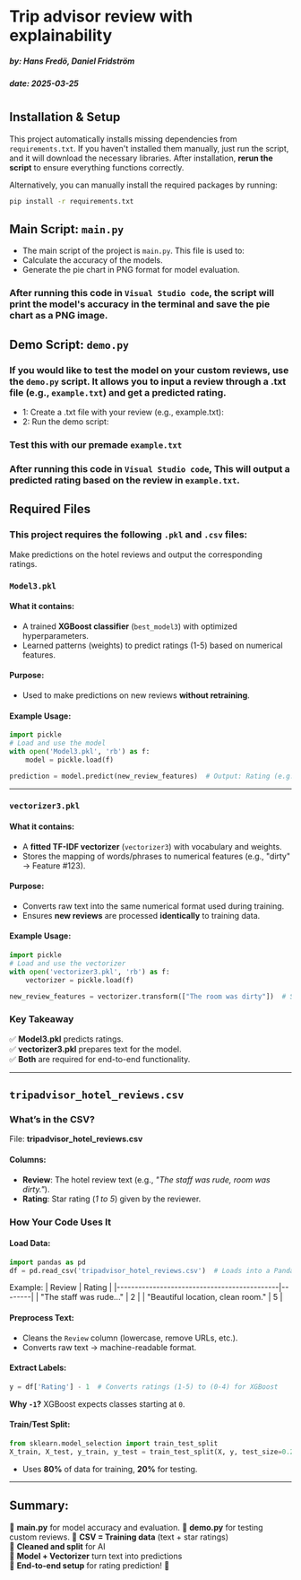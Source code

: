 
# Trip advisor review with explainability​
##### by: Hans Fredö, Daniel Fridström
##### date: 2025-03-25
#

## Installation & Setup

This project automatically installs missing dependencies from `requirements.txt`. If you haven't installed them manually, just run the script, and it will download the necessary libraries. After installation, **rerun the script** to ensure everything functions correctly.

Alternatively, you can manually install the required packages by running:

```sh
pip install -r requirements.txt
```

## Main Script: `main.py`
- The main script of the project is `main.py`. This file is used to:
- Calculate the accuracy of the models.
- Generate the pie chart in PNG format for model evaluation.
### After running this code in `Visual Studio code`, the script will print the model's accuracy in the terminal and save the pie chart as a PNG image.


## Demo Script: `demo.py`
### If you would like to test the model on your custom reviews, use the `demo.py` script. It allows you to input a review through a .txt file (e.g., `example.txt`) and get a predicted rating.
- 1: Create a .txt file with your review (e.g., example.txt):
- 2: Run the demo script:
### Test this with our premade `example.txt`
### After running this code in `Visual Studio code`, This will output a predicted rating based on the review in `example.txt`.
  
  
## Required Files
### This project requires the following `.pkl` and `.csv` files:

Make predictions on the hotel reviews and output the corresponding ratings.
### `Model3.pkl`
#### What it contains:
- A trained **XGBoost classifier** (`best_model3`) with optimized hyperparameters.
- Learned patterns (weights) to predict ratings (1-5) based on numerical features.

#### Purpose:
- Used to make predictions on new reviews **without retraining**.

#### Example Usage:
```python
import pickle
# Load and use the model
with open('Model3.pkl', 'rb') as f:
    model = pickle.load(f)

prediction = model.predict(new_review_features)  # Output: Rating (e.g., 2)
```

---
### `vectorizer3.pkl`
#### What it contains:
- A **fitted TF-IDF vectorizer** (`vectorizer3`) with vocabulary and weights.
- Stores the mapping of words/phrases to numerical features (e.g., "dirty" → Feature #123).

#### Purpose:
- Converts raw text into the same numerical format used during training.
- Ensures **new reviews** are processed **identically** to training data.

#### Example Usage:
```python
import pickle
# Load and use the vectorizer
with open('vectorizer3.pkl', 'rb') as f:
    vectorizer = pickle.load(f)

new_review_features = vectorizer.transform(["The room was dirty"])  # Sparse matrix
```

### Key Takeaway
✅ **Model3.pkl** predicts ratings.  
✅ **vectorizer3.pkl** prepares text for the model.  
✅ **Both** are required for end-to-end functionality.  

---

## `tripadvisor_hotel_reviews.csv`
### What’s in the CSV?
File: **tripadvisor_hotel_reviews.csv**

#### Columns:
- **Review**: The hotel review text (e.g., *"The staff was rude, room was dirty."*).
- **Rating**: Star rating (*1 to 5*) given by the reviewer.

### How Your Code Uses It
#### Load Data:
```python
import pandas as pd
df = pd.read_csv('tripadvisor_hotel_reviews.csv')  # Loads into a Pandas DataFrame
```
Example:
| Review                                      | Rating |
|---------------------------------------------|--------|
| "The staff was rude..."                     | 2      |
| "Beautiful location, clean room."          | 5      |

#### Preprocess Text:
- Cleans the `Review` column (lowercase, remove URLs, etc.).
- Converts raw text → machine-readable format.

#### Extract Labels:
```python
y = df['Rating'] - 1  # Converts ratings (1-5) to (0-4) for XGBoost
```
**Why `-1`?** XGBoost expects classes starting at `0`.

#### Train/Test Split:
```python
from sklearn.model_selection import train_test_split
X_train, X_test, y_train, y_test = train_test_split(X, y, test_size=0.2)
```
- Uses **80%** of data for training, **20%** for testing.

---

## Summary:
📌 **main.py** for model accuracy and evaluation.
📌 **demo.py** for testing custom reviews.
📌 **CSV = Training data** (text + star ratings)  
📌 **Cleaned and split** for AI  
📌 **Model + Vectorizer** turn text into predictions  
📌 **End-to-end setup** for rating prediction! 🚀  




